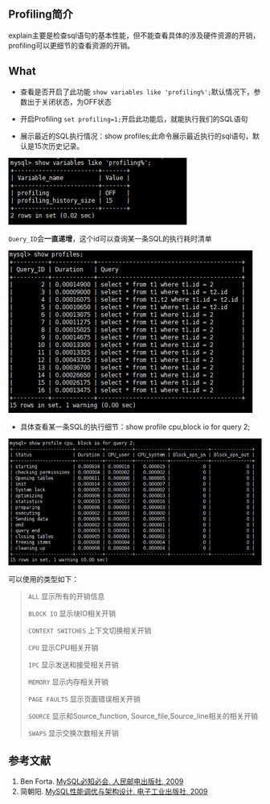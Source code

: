 ## Profiling简介

explain主要是检查sql语句的基本性能，但不能查看具体的涉及硬件资源的开销，profiling可以更细节的查看资源的开销。

## What

- 查看是否开启了此功能 `show variables like 'profiling%';`默认情况下，参数出于关闭状态，为OFF状态

- 开启Profiling `set profiling=1;`开启此功能后，就能执行我们的SQL语句

- 展示最近的SQL执行情况：show profiles;此命令展示最近执行的sql语句，默认是15次历史记录。

![20210623a](/images/20210623a.png)

`Query_ID`会**一直递增**，这个id可以查询某一条SQL的执行耗时清单

![20210623b](/images/20210623b.png)

- 具体查看某一条SQL的执行细节：show profile cpu,block io for query 2;

![20210623c](/images/20210623c.png)

可以使用的类型如下：

> `ALL` 显示所有的开销信息
> 
> `BLOCK IO` 显示块IO相关开销
> 
> `CONTEXT SWITCHES` 上下文切换相关开销
> 
> `CPU` 显示CPU相关开销
> 
> `IPC` 显示发送和接受相关开销
> 
> `MEMORY` 显示内存相关开销
> 
> `PAGE FAULTS` 显示页面错误相关开销
> 
> `SOURCE` 显示和Source_function, Source_file,Source_line相关的相关开销
> 
> `SWAPS` 显示交换次数相关开销

## 参考文献

1. Ben Forta. [MySQL必知必会. 人民邮电出版社, 2009](https://book.douban.com/subject/3354490/)
2. 简朝阳. [MySQL性能调优与架构设计. 电子工业出版社, 2009](https://book.douban.com/subject/3729677/)
